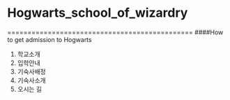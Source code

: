 # Hogwarts_school_of_wizardry
==============================================
####How to get admission to Hogwarts
1. 학교소개
2. 입학안내
3. 기숙사배정
4. 기숙사소개
5. 오시는 길
